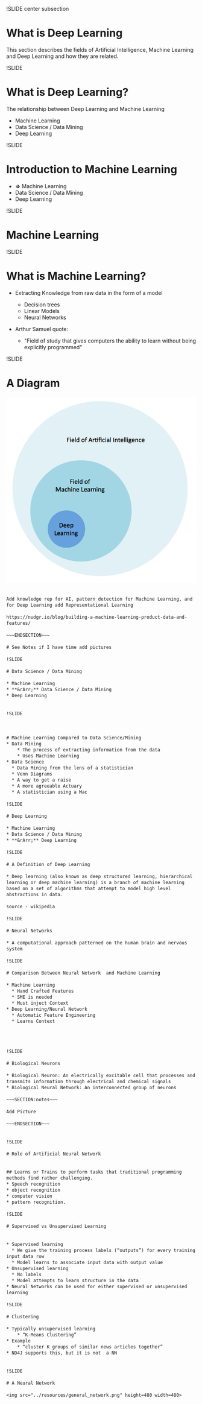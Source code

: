 !SLIDE center subsection

# What is Deep Learning

This section describes the fields of Artificial Intelligence, Machine Learning and Deep Learning and how they are related.


!SLIDE 

# What is Deep Learning?

The relationship between Deep Learning and Machine Learning

* Machine Learning
* Data Science / Data Mining
* Deep Learning

!SLIDE

# Introduction to Machine Learning

* **&rArr;** Machine Learning
* Data Science / Data Mining
* Deep Learning


!SLIDE

# Machine Learning

!SLIDE


# What is Machine Learning?

* Extracting Knowledge from raw data in the form of a model
  * Decision trees
  * Linear Models
  * Neural Networks

* Arthur Samuel quote:
  * "Field of study that gives computers the ability to learn without being explicitly programmed"

!SLIDE

# A Diagram

![alt text](../resources/venn.png)


~~~SECTION:notes~~~

Add knowledge rep for AI, pattern detection for Machine Learning, and for Deep Learning add Representational Learning

https://nudgr.io/blog/building-a-machine-learning-product-data-and-features/

~~~ENDSECTION~~~

# See Notes if I have time add pictures

!SLIDE

# Data Science / Data Mining

* Machine Learning
* **&rArr;** Data Science / Data Mining
* Deep Learning


!SLIDE



# Machine Learning Compared to Data Science/Mining
* Data Mining
    * The process of extracting information from the data
    * Uses Machine Learning
* Data Science
  * Data Mining from the lens of a statistician
  * Venn Diagrams
  * A way to get a raise
  * A more agreeable Actuary
  * A statistician using a Mac

!SLIDE

# Deep Learning

* Machine Learning
* Data Science / Data Mining
* **&rArr;** Deep Learning

!SLIDE

# A Definition of Deep Learning

* Deep learning (also known as deep structured learning, hierarchical learning or deep machine learning) is a branch of machine learning based on a set of algorithms that attempt to model high level abstractions in data.

source - wikipedia

!SLIDE

# Neural Networks

* A computational approach patterned on the human brain and nervous system

!SLIDE

# Comparison Between Neural Network  and Machine Learning

* Machine Learning
  * Hand Crafted Features
  * SME is needed
  * Must inject Context
* Deep Learning/Neural Network
  * Automatic Feature Engineering
  * Learns Context




!SLIDE

# Biological Neurons

* Biological Neuron: An electrically excitable cell that processes and transmits information through electrical and chemical signals
* Biological Neural Network: An interconnected group of neurons

~~~SECTION:notes~~~

Add Picture

~~~ENDSECTION~~~


!SLIDE

# Role of Artificial Neural Network


## Learns or Trains to perform tasks that traditional programming methods find rather challenging.
* Speech recognition 
* object recognition 
* computer vision 
* pattern recognition.

!SLIDE

# Supervised vs Unsupervised Learning


* Supervised learning
  * We give the training process labels (“outputs”) for every training input data row
  * Model learns to associate input data with output value
* Unsupervised learning
  * No labels
  * Model attempts to learn structure in the data
* Neural Networks can be used for either supervised or unsupervised learning

!SLIDE

# Clustering

* Typically unsupervised learning
	* “K-Means Clustering”
* Example
	* “cluster K groups of similar news articles together”
* ND4J supports this, but it is not  a NN


!SLIDE

# A Neural Network

<img src="../resources/general_network.png" height=480 width=480>





